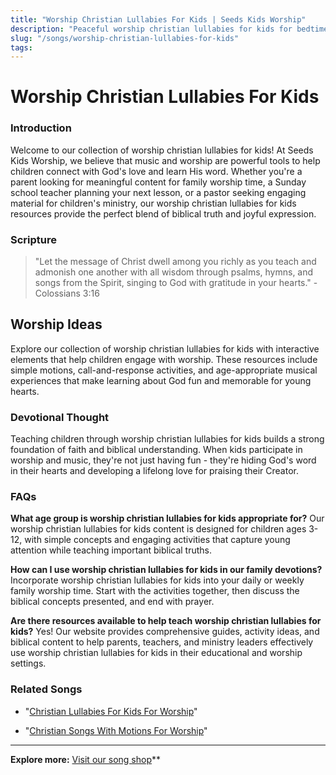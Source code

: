 ```yaml
---
title: "Worship Christian Lullabies For Kids | Seeds Kids Worship"
description: "Peaceful worship christian lullabies for kids for bedtime and quiet moments. Christian music to comfort and nurture young children's faith."
slug: "/songs/worship-christian-lullabies-for-kids"
tags:
---
```


# Worship Christian Lullabies For Kids

### Introduction

Welcome to our collection of worship christian lullabies for kids! At Seeds Kids Worship, we believe that music and worship are powerful tools to help children connect with God's love and learn His word. Whether you're a parent looking for meaningful content for family worship time, a Sunday school teacher planning your next lesson, or a pastor seeking engaging material for children's ministry, our worship christian lullabies for kids resources provide the perfect blend of biblical truth and joyful expression.

### Scripture

> "Let the message of Christ dwell among you richly as you teach and admonish one another with all wisdom through psalms, hymns, and songs from the Spirit, singing to God with gratitude in your hearts." - Colossians 3:16

## Worship Ideas

Explore our collection of worship christian lullabies for kids with interactive elements that help children engage with worship. These resources include simple motions, call-and-response activities, and age-appropriate musical experiences that make learning about God fun and memorable for young hearts.

### Devotional Thought

Teaching children through worship christian lullabies for kids builds a strong foundation of faith and biblical understanding. When kids participate in worship and music, they're not just having fun - they're hiding God's word in their hearts and developing a lifelong love for praising their Creator.

### FAQs

**What age group is worship christian lullabies for kids appropriate for?**
Our worship christian lullabies for kids content is designed for children ages 3-12, with simple concepts and engaging activities that capture young attention while teaching important biblical truths.

**How can I use worship christian lullabies for kids in our family devotions?**
Incorporate worship christian lullabies for kids into your daily or weekly family worship time. Start with the activities together, then discuss the biblical concepts presented, and end with prayer.

**Are there resources available to help teach worship christian lullabies for kids?**
Yes! Our website provides comprehensive guides, activity ideas, and biblical content to help parents, teachers, and ministry leaders effectively use worship christian lullabies for kids in their educational and worship settings.

### Related Songs

- "[Christian Lullabies For Kids For Worship](/songs/christian-lullabies-for-kids-for-worship/)"

- "[Christian Songs With Motions For Worship](/songs/christian-songs-with-motions-for-worship/)"

---

**Explore more:** [Visit our song shop](https://seedskidsworship.com/shop)**

<!-- Schema Markup -->
<script type="application/ld+json">
{
  "@context": "https://schema.org",
  "@type": "MusicRecording",
  "name": "Worship Christian Lullabies For Kids",
  "byArtist": {
    "@type": "MusicGroup",
    "name": "Seeds Kids Worship"
  },
  "isFamilyFriendly": true,
  "url": "https://seedskidsworship.com/songs/worship-christian-lullabies-for-kids/"
}
</script>